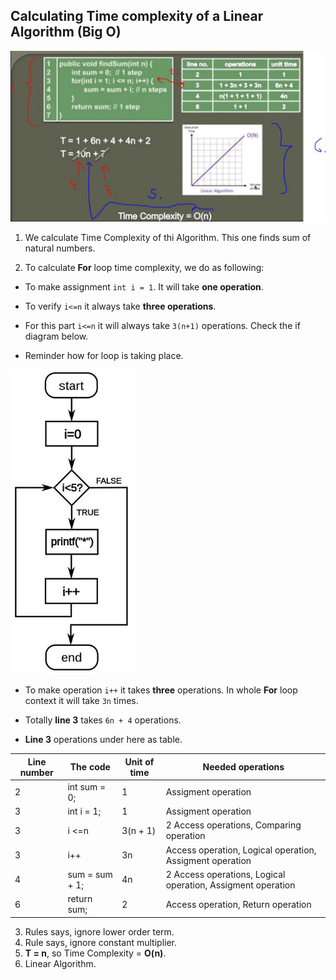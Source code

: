 ## Calculating Time complexity of a Linear Algorithm (Big O) 

<img src="calculatingLinear.JPG" alt="calculating linear" width="600"/>

1. We calculate Time Complexity of thi Algorithm. This one finds sum of natural numbers.

2. To calculate **For** loop time complexity, we do as following:

- To make assignment `int i = 1`. It will take **one operation**.

- To verify `i<=n` it always take **three operations**.

- For this part `i<=n` it will always take `3(n+1)` operations. Check the if diagram below.

- Reminder how for loop is taking place.

<img src="forLoopIterations.JPG" alt="for loop" width="200"/>

- To make operation `i++` it takes **three** operations. In whole **For** loop context it will take `3n` times.

- Totally **line 3** takes `6n + 4` operations.

- **Line 3** operations under here as table.

| Line number | The code       | Unit of time | Needed operations                                           |
|-------------|----------------|--------------|-------------------------------------------------------------|
| 2           | int sum = 0;   | 1            | Assigment operation                                         |
| 3           | int i = 1;     | 1            | Assigment operation                                         |
| 3           | i &lt;=n       | 3(n + 1)     | 2 Access operations, Comparing operation                    |
| 3           | i++            | 3n           | Access operation, Logical operation, Assigment operation    |
| 4           | sum = sum + 1; | 4n           | 2 Access operations, Logical operation, Assigment operation |
| 6           | return sum;    | 2            | Access operation, Return operation                          |

3. Rules says, ignore lower order term.
4. Rule says, ignore constant multiplier.
5. **T = n**, so Time Complexity = **O(n)**.
6. Linear Algorithm.